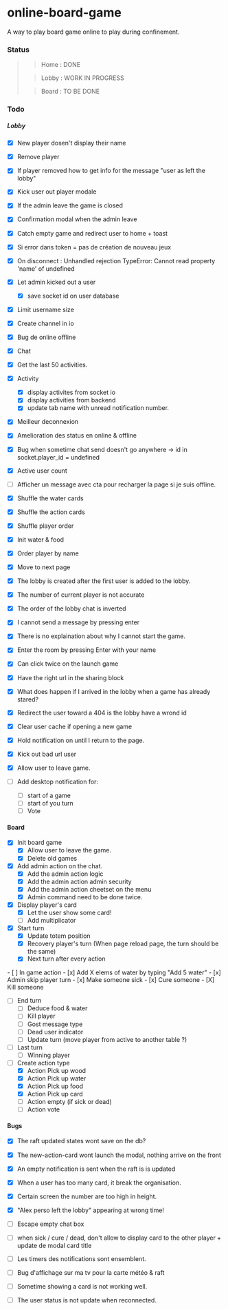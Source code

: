 # online-board-game
A way to play board game online to play during confinement.

### Status
> >Home : DONE
>
> >Lobby : WORK IN PROGRESS
>
> >Board : TO BE DONE

### Todo

##### Lobby
- [x] New player dosen't display their name
- [x] Remove player
- [x] If player removed how to get info for the message "user as left the lobby"
- [x] Kick user out player modale
- [x] If the admin leave the game is closed
- [x] Confirmation modal when the admin leave
- [x] Catch empty game and redirect user to home + toast
- [x] Si error dans token = pas de création de nouveau jeux
- [x] On disconnect : Unhandled rejection TypeError: Cannot read property 'name' of undefined
- [x] Let admin kicked out a user
	- [x] save socket id on user database
- [x] Limit username size
- [x] Create channel in io
- [x] Bug de online offline
- [x] Chat
- [x] Get the last 50 activities.
- [x] Activity
	- [x] display activites from socket io
	- [x] display activities from backend
	- [x] update tab name with unread notification number.
- [x] Meilleur deconnexion
- [x] Amelioration des status en online & offline
- [x] Bug when sometime chat send doesn't go anywhere -> id in socket.player_id = undefined
- [x] Active user count
- [ ] Afficher un message avec cta pour recharger la page si je suis offline.

- [x] Shuffle the water cards
- [x] Shuffle the action cards
- [x] Shuffle player order
- [x] Init water & food
- [x] Order player by name
- [x] Move to next page

- [x] The lobby is created after the first user is added to the lobby.
- [x] The number of current player is not accurate
- [x] The order of the lobby chat is inverted
- [x] I cannot send a message by pressing enter
- [x] There is no explaination about why I cannot start the game.
- [x] Enter the room by pressing Enter with your name
- [x] Can click twice on the launch game
- [x] Have the right url in the sharing block

- [x] What does happen if I arrived in the lobby when a game has already stared?
- [x] Redirect the user toward a 404 is the lobby have a wrond id
- [x] Clear user cache if opening a new game
- [x] Hold notification on until I return to the page.
- [x] Kick out bad url user
- [x] Allow user to leave game.

- [ ] Add desktop notification for:
	- [ ] start of a game
	- [ ] start of you turn
	- [ ] Vote

#### Board

- [x] Init board game
	- [x] Allow user to leave the game.
	- [x] Delete old games

- [x] Add admin action on the chat.
	- [x] Add the admin action logic
	- [x] Add the admin action admin security
	- [x] Add the admin action cheetset on the menu
	- [x] Admin command need to be done twice.

- [x] Display player's card
	- [x] Let the user show some card!
	- [ ] Add multiplicator

- [x] Start turn
	- [x] Update totem position
	- [x] Recovery player's turn (When page reload page, the turn should be the same)
	- [x] Next turn after every action

- [ ] In game action
	- [x] Add X elems of water by typing "Add 5 water"
	- [x] Admin skip player turn
	- [x] Make someone sick
	- [x] Cure someone
	- [X] Kill someone

- [ ] End turn
	- [ ] Deduce food & water
	- [ ] Kill player
	 - [ ] Gost message type
	 - [ ] Dead user indicator
	 - [ ] Update turn (move player from active to another table ?)

- [ ] Last turn
	- [ ] Winning player

- [ ] Create action type
	- [x] Action Pick up wood
	- [x] Action Pick up water
	- [x] Action Pick up food
	- [x] Action Pick up card
	- [ ] Action empty (if sick or dead)
	- [ ] Action vote

#### Bugs
- [x] The raft updated states wont save on the db?
- [x] The new-action-card wont launch the modal, nothing arrive on the front
- [x] An empty notification is sent when the raft is is updated
- [x] When a user has too many card, it break the organisation.
- [x] Certain screen the number are too high in height.
- [x] "Alex perso left the lobby" appearing at wrong time!
- [ ] Escape empty chat box
- [ ] when sick / cure / dead, don't allow to display card to the other player + update de modal card title
- [ ] Les timers des notifications sont ensemblent.
- [ ] Bug d'affichage sur ma tv pour la carte météo & raft
- [ ] Sometime showing a card is not working well.
- [ ] The user status is not update when reconnected.

